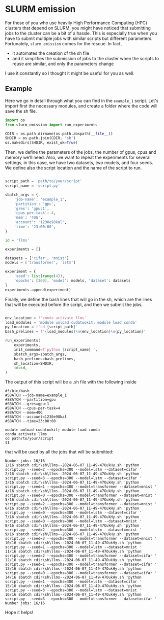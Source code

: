 # SLURM emission

For those of you who use heavily High Performance Computing (HPC) clusters that depend on SLURM, 
you might have noticed that submitting jobs to the cluster can be a bit of a hassle. 
This is especially true when you have to submit multiple jobs with similar 
scripts but different parameters. Fortunately, `slurm_emission` comes for the rescue. In fact,

- it automates the creation of the sh file
- and it simplifies the submission of jobs to the cluster when the scripts to reuse are similar, 
and only the parameters change

I use it constantly so I thought it might be useful for you as well.

## Example

Here we go in detail through what you can find in the `example_1` script. Let's
import first the necessary modules, and create a folder where the code will save the 
sh file.


```python
import os
from slurm_emission import run_experiments

CDIR = os.path.dirname(os.path.abspath(__file__))
SHDIR = os.path.join(CDIR, 'sh')
os.makedirs(SHDIR, exist_ok=True)
```

Then, we define the parameters of the jobs, the number of gpus, cpus and memory we'll need. 
Also, we want to repeat the experiments for several settings, in this case, we have two datasets, 
two models, and four seeds.
We define also the script location and the name of the script to run. 

```python

script_path = 'path/to/your/script'
script_name = 'script.py'

sbatch_args = {
    'job-name': 'example_1',
    'partition': 'gpu',
    'gres': 'gpu:1',
    'cpus-per-task': 4,
    'mem': '40G',
    'account': '1230e98kal',
    'time': '23:00:00',
}

id = 'llms'

experiments = []

datasets = ['cifar', 'mnist']
models = ['transformer', 'lstm']

experiment = {
    'seed': list(range(4)),
    'epochs': [300], 'model': models, 'dataset': datasets
}
experiments.append(experiment)
```


Finally, we define the bash lines that will go in the sh, which are the lines that will be executed before the script, and
then we submit the jobs.


```python

env_location = f'conda activate llms'
load_modules = 'module unload cudatookit; module load conda'
py_location = f'cd {script_path}'
bash_prelines = f'{load_modules}\n{env_location}\n{py_location}'

run_experiments(
    experiments,
    init_command=f'python {script_name} ',
    sbatch_args=sbatch_args,
    bash_prelines=bash_prelines,
    sh_location=SHDIR,
    id=id,
)
```


The output of this script will be a .sh file with the following inside

```commandline
#!/bin/bash
#SBATCH --job-name=example_1
#SBATCH --partition=gpu
#SBATCH --gres=gpu:1
#SBATCH --cpus-per-task=4
#SBATCH --mem=40G
#SBATCH --account=1230e98kal
#SBATCH --time=23:00:00

module unload cudatookit; module load conda
conda activate llms
cd path/to/your/script
$1
```

that will be used by all the jobs that will be submitted:

```commandline
Number jobs: 16/16
1/16 sbatch cdir\sh\llms--2024-06-07_11-49-47OukHy.sh 'python script.py --seed=2 --epochs=300 --model=lstm --dataset=cifar '
2/16 sbatch cdir\sh\llms--2024-06-07_11-49-47OukHy.sh 'python script.py --seed=3 --epochs=300 --model=lstm --dataset=cifar '
3/16 sbatch cdir\sh\llms--2024-06-07_11-49-47OukHy.sh 'python script.py --seed=1 --epochs=300 --model=transformer --dataset=mnist '
4/16 sbatch cdir\sh\llms--2024-06-07_11-49-47OukHy.sh 'python script.py --seed=0 --epochs=300 --model=transformer --dataset=mnist '
5/16 sbatch cdir\sh\llms--2024-06-07_11-49-47OukHy.sh 'python script.py --seed=2 --epochs=300 --model=transformer --dataset=mnist '
6/16 sbatch cdir\sh\llms--2024-06-07_11-49-47OukHy.sh 'python script.py --seed=0 --epochs=300 --model=lstm --dataset=cifar '
7/16 sbatch cdir\sh\llms--2024-06-07_11-49-47OukHy.sh 'python script.py --seed=0 --epochs=300 --model=lstm --dataset=mnist '
8/16 sbatch cdir\sh\llms--2024-06-07_11-49-47OukHy.sh 'python script.py --seed=2 --epochs=300 --model=lstm --dataset=mnist '
9/16 sbatch cdir\sh\llms--2024-06-07_11-49-47OukHy.sh 'python script.py --seed=3 --epochs=300 --model=transformer --dataset=mnist '
10/16 sbatch cdir\sh\llms--2024-06-07_11-49-47OukHy.sh 'python script.py --seed=1 --epochs=300 --model=lstm --dataset=mnist '
11/16 sbatch cdir\sh\llms--2024-06-07_11-49-47OukHy.sh 'python script.py --seed=2 --epochs=300 --model=transformer --dataset=cifar '
12/16 sbatch cdir\sh\llms--2024-06-07_11-49-47OukHy.sh 'python script.py --seed=1 --epochs=300 --model=transformer --dataset=cifar '
13/16 sbatch cdir\sh\llms--2024-06-07_11-49-47OukHy.sh 'python script.py --seed=0 --epochs=300 --model=transformer --dataset=cifar '
14/16 sbatch cdir\sh\llms--2024-06-07_11-49-47OukHy.sh 'python script.py --seed=1 --epochs=300 --model=lstm --dataset=cifar '
15/16 sbatch cdir\sh\llms--2024-06-07_11-49-47OukHy.sh 'python script.py --seed=3 --epochs=300 --model=lstm --dataset=mnist '
16/16 sbatch cdir\sh\llms--2024-06-07_11-49-47OukHy.sh 'python script.py --seed=3 --epochs=300 --model=transformer --dataset=cifar '
Number jobs: 16/16
```

Hope it helps!